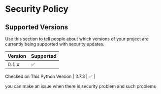 # Security Policy

## Supported Versions

Use this section to tell people about which versions of your project are
currently being supported with security updates.

| Version | Supported          |
| ------- | ------------------ |
| 0.1.x   | :white_check_mark: |

Checked on This Python Version 
| 3.7.3   | :white_check_mark: |


you can make an issue when there is security problem and such problems 

